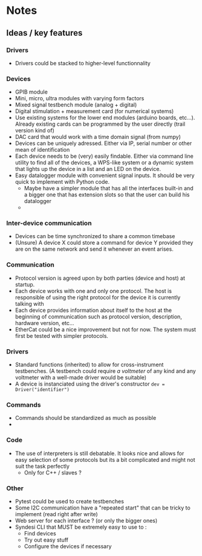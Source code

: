 # Notes

## Ideas / key features

### Drivers

- Drivers could be stacked to higher-level functionnality

### Devices

- GPIB module
- Mini, micro, ultra modules with varying form factors
- Mixed signal testbench module (analog + digital)
- Digital stimulation + measurement card (for numerical systems)
- Use existing systems for the lower end modules (arduino boards, etc...). Already existing cards can be programmed by the user directly (trail version kind of)
- DAC card that would work with a time domain signal (from numpy)
- Devices can be uniquely adressed. Either via IP, serial number or other mean of identification
- Each device needs to be (very) easily findable. Either via command line utility to find all of the devices, a WPS-like system or a dynamic system that lights up the device in a list and an LED on the device.
- Easy datalogger module with convenient signal inputs. It should be very quick to implement with Python code.
  - Maybe have a simpler module that has all the interfaces built-in and a bigger one that has extension slots so that the user can build his datalogger
  - 


### Inter-device communication

- Devices can be time synchronized to share a common timebase
- (Unsure) A device X could store a command for device Y provided they are on the same network and send it whenever an event arises.

### Communication

- Protocol version is agreed upon by both parties (device and host) at startup.
- Each device works with one and only one protocol. The host is responsible of using the right protocol for the device it is currently talking with
- Each device provides information about itself to the host at the beginning of communication such as protocol version, description, hardware version, etc... 
- EtherCat could be a nice improvement but not for now. The system must first be tested with simpler protocols.

### Drivers

- Standard functions (inherited) to allow for cross-instrument testbenches. (A testbench could require *a voltmeter* of any kind and any voltmeter with a well-made driver would be suitable)
- A device is instanciated using the driver's constructor ``dev = Driver("identifier")``

### Commands

- Commands should be standardized as much as possible
- 
### Code

- The use of interpreters is still debatable. It looks nice and allows for easy selection of some protocols but its a bit complicated and might not suit the task perfectly
  - Only for C++ / slaves ?

### Other

- Pytest could be used to create testbenches
- Some I2C communication have a "repeated start" that can be tricky to implement (read right after write)
- Web server for each interface ? (or only the bigger ones)
- Syndesi CLI that MUST be extremely easy to use to :
  - Find devices
  - Try out easy stuff
  - Configure the devices if necessary